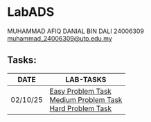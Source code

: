 # LabADS
MUHAMMAD AFIQ DANIAL BIN DALI
24006309
muhammad_24006309@utp.edu.my

## Tasks:

| DATE | LAB-TASKS |
|------|-----------|
|02/10/25| [Easy Problem Task](./easy-2-10-ADS)<br>[Medium Problem Task](./medium-2-10-ADS)<br>[Hard Problem Task](./hard-2-10-ADS) |
